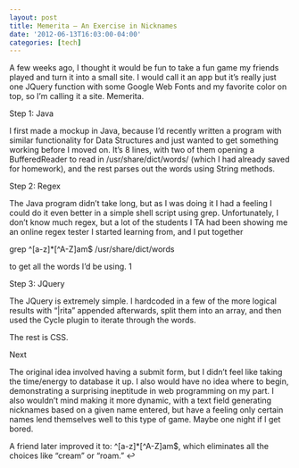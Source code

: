 ```yaml
---
layout: post
title: Memerita – An Exercise in Nicknames
date: '2012-06-13T16:03:00-04:00'
categories: [tech]
---
```

A few weeks ago, I thought it would be fun to take a fun game my friends played and turn it into a small site. I would call it an app but it’s really just one JQuery function with some Google Web Fonts and my favorite color on top, so I’m calling it a site. Memerita.

Step 1: Java

I first made a mockup in Java, because I’d recently written a program with similar functionality for Data Structures and just wanted to get something working before I moved on. It’s 8 lines, with two of them opening a BufferedReader to read in /usr/share/dict/words/ (which I had already saved for homework), and the rest parses out the words using String methods.

Step 2: Regex

The Java program didn’t take long, but as I was doing it I had a feeling I could do it even better in a simple shell script using grep. Unfortunately, I don’t know much regex, but a lot of the students I TA had been showing me an online regex tester I started learning from, and I put together


  grep ^[a-z]*[^A-Z]am$ /usr/share/dict/words


to get all the words I’d be using. 1

Step 3: JQuery

The JQuery is extremely simple. I hardcoded in a few of the more logical results with “|rita” appended afterwards, split them into an array, and then used the Cycle plugin to iterate through the words.

The rest is CSS.



Next

The original idea involved having a submit form, but I didn’t feel like taking the time/energy to database it up. I also would have no idea where to begin, demonstrating a surprising ineptitude in web programming on my part. I also wouldn’t mind making it more dynamic, with a text field generating nicknames based on a given name entered, but have a feeling only certain names lend themselves well to this type of game. Maybe one night if I get bored.



A friend later improved it to: ^[a-z]*[^A-Z]am$, which eliminates all the choices like “cream” or “roam.” ↩


